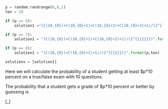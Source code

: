 ```python
p = random.randrange(6,8,1)
ten = 10

if (p == 6):
    solution1 ="(C(10,{0})+C(10,{0}+1)+C(10,{0}+2)+C(10,{0}+3)+1)/(2^{{{1}}})".format(p,ten)

if (p == 7): 
    solution1 = "(C(10,{0})+C(10,{0}+1)+C(10,{0}+2)+1)/(2^{{{1}}})".format(p,ten)

if (p == 8): 
    solution1 = "(C(10,{0})+C(10,{0}+1)+1)/(2^{{{1}}})".format(p,ten)

solutions = [solution1]
```

Here we will calculate the probability of a student getting at least $p*10 percent on a true/false exam with 10 questions.

The probability that a student gets a grade of $p*10 percent or better by guessing is 

[_]

